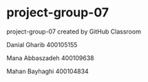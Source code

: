 # project-group-07
project-group-07 created by GitHub Classroom

Danial Gharib 400105155

Mana Abbaszadeh 400109638

Mahan Bayhaghi 400104834
